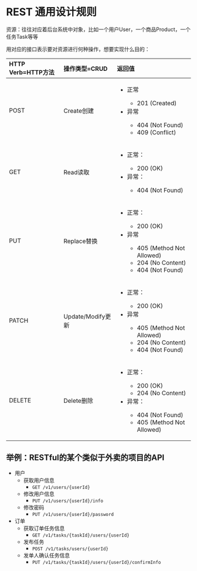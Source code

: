 # REST 通用设计规则

资源：往往对应着后台系统中对象，比如一个用户User，一个商品Product，一个任务Task等等

用对应的接口表示要对资源进行何种操作，想要实现什么目的：

HTTP Verb=HTTP方法 | 操作类型=CRUD | 返回值 |
| :--- | :--- | :--- |
| POST  | Create创建 | <ul><li>正常</li><ul><li>201 (Created)</li></ul><li>异常</li><ul><li>404 (Not Found)</li><li>409 (Conflict)</li></ul>|
| GET  | Read读取 | <ul><li>正常：</li><ul><li>200 (OK)</li></ul><li>异常：</li><ul><li>404 (Not Found)</li></ul> |
| PUT  | Replace替换 | <ul><li>正常：</li><ul><li>200 (OK)</li></ul><li>异常</li><ul><li>405 (Method Not Allowed)</li><li>204 (No Content)</li><li>404 (Not Found)</li></ul> |
| PATCH  | Update/Modify更新 | <ul><li>正常：</li><ul><li>200 (OK)</li></ul><li>异常</li><ul><li>405 (Method Not Allowed)</li><li>204 (No Content)</li><li>404 (Not Found)</li></ul> |
| DELETE  | Delete删除 | <ul><li>正常：</li><ul><li>200 (OK)</li><li>204 (No Content)</li></ul><li>异常：</li><ul><li>404 (Not Found)</li><li>405 (Method Not Allowed)</li></ul> |

## 举例：RESTful的某个类似于外卖的项目的API

* 用户
    * 获取用户信息
        * `GET /v1/users/{userId}`
    * 修改用户信息
        * `PUT /v1/users/{userId}/info`
    * 修改密码
        * `PUT /v1/users/{userId}/password`
* 订单
    * 获取订单任务信息
        * `GET /v1/tasks/{taskId}/users/{userId}`
    * 发布任务
        * `POST /v1/tasks/users/{userId}`
    * 发单人确认任务信息
        * `PUT /v1/tasks/{taskId}/users/{userId}/confirmInfo`
